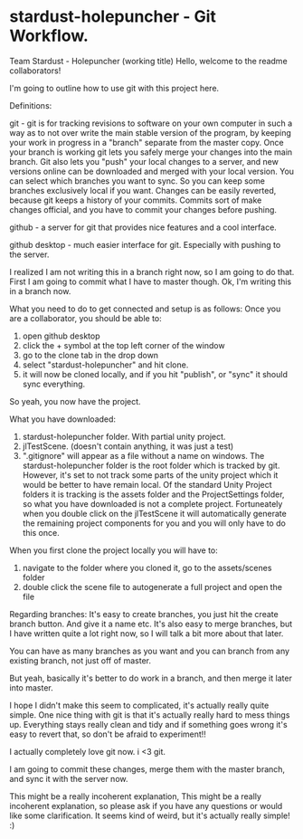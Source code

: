 # stardust-holepuncher - Git Workflow. 
Team Stardust - Holepuncher (working title)
Hello, welcome to the readme collaborators!

I'm going to outline how to use git with this project here.

Definitions:

git - git is for tracking revisions to software on your own computer in such a way as to not over write the main stable version of the program, by keeping your work in progress in a "branch" separate from the master copy. Once your branch is working git lets you safely merge your changes into the main branch. Git also lets you "push" your local changes to a server, and new versions online can be downloaded and merged with your local version. You can select which branches you want to sync. So you can keep some branches exclusively local if you want. Changes can be easily reverted, because git keeps a history of your commits. Commits sort of make changes official, and you have to commit your changes before pushing. 

github - a server for git that provides nice features and a cool interface. 

github desktop - much easier interface for git. Especially with pushing to the server.


I realized I am not writing this in a branch right now, so I am going to do that. First I am going to commit what I have to master though. 
Ok, I'm writing this in a branch now. 

What you need to do to get connected and setup is as follows: Once you are a collaborator, you should be able to:
1. open github desktop
2. click the + symbol at the top left corner of the window
3. go to the clone tab in the drop down
4. select "stardust-holepuncher" and hit clone. 
5. it will now be cloned locally, and if you hit "publish", or "sync" it should sync everything.

So yeah, you now have the project. 

What you have downloaded:
1. stardust-holepuncher folder. With partial unity project.
2. jlTestScene. (doesn't contain anything, it was just a test)
3. ".gitignore" will appear as a file without a name on windows. 
The stardust-holepuncher folder is the root folder which is tracked by git. However, it's set to not track some parts of the unity project which it would be better to have remain local.
Of the standard Unity Project folders it is tracking is the assets folder and the ProjectSettings folder, so what you have downloaded is not a complete project.
Fortuneately when you double click on the jlTestScene it will automatically generate the remaining project components for you and you will only have to do this once. 

When you first clone the project locally you will have to:
1. navigate to the folder where you cloned it, go to the assets/scenes folder
2. double click the scene file to autogenerate a full project and open the file


Regarding branches:
It's easy to create branches, you just hit the create branch button. And give it a name etc. It's also easy to merge branches, but I have written quite a lot right now, so I will talk a bit more about that later. 

You can have as many branches as you want and you can branch from any existing branch, not just off of master. 

But yeah, basically it's better to do work in a branch, and then merge it later into master. 


I hope I didn't make this seem to complicated, it's actually really quite simple. One nice thing with git is that it's actually really hard to mess things up. Everything stays really clean and tidy and if something goes wrong it's easy to revert that, so don't be afraid to experiment!! 

I actually completely love git now. i <3 git. 

I am going to commit these changes, merge them with the master branch, and sync it with the server now. 

This might be a really incoherent explanation, 
This might be a really incoherent explanation, so please ask if you have any questions or would like some clarification. It seems kind of weird, but it's actually really simple! :)
